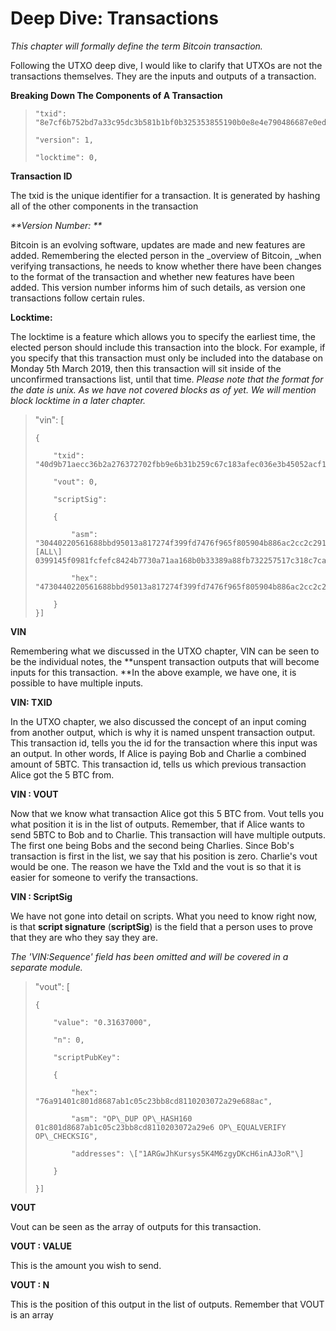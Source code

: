 # Deep Dive: Transactions

_This chapter will formally define the term Bitcoin transaction._

Following the UTXO deep dive, I would like to clarify that UTXOs are not the transactions themselves. They are the inputs and outputs of a transaction.

**Breaking Down The Components of A Transaction**

> ```
> "txid": "8e7cf6b752bd7a33c95dc3b581b1bf0b325353855190b0e8e4e790486687e0ed",
> ```
>
> ```
> "version": 1,
>
> "locktime": 0,
> ```

**Transaction ID**

The txid is the unique identifier for a transaction. It is generated by hashing all of the other components in the transaction

_**Version Number: **_

Bitcoin is an evolving software, updates are made and new features are added. Remembering the elected person in the \_overview of Bitcoin, \_when verifying transactions, he needs to know whether there have been changes to the format of the transaction and whether new features have been added. This version number informs him of such details, as version one transactions follow certain rules.

**Locktime:**

The locktime is a feature which allows you to specify the earliest time, the elected person should include this transaction into the block. For example, if you specify that this transaction must only be included into the database on Monday 5th March 2019, then this transaction will sit inside of the unconfirmed transactions list, until that time. _Please note that the format for the date is unix. As we have not covered blocks as of yet. We will mention block locktime in a later chapter._

> "vin": \[
>
> ```
> {
>
>     "txid": "40d9b71aecc36b2a276372702fbb9e6b31b259c67c183afec036e3b45052acf1",
>
>     "vout": 0,
>
>     "scriptSig":
>
>     {
>
>         "asm": "30440220561688bbd95013a817274f399fd7476f965f805904b886ac2cc2c291d883beed02201aa9467404c3dec4702468eee9c7bfe7940ea9531a8e5158b162ab5b705a6d22\[ALL\] 0399145f0981fcfefc8424b7730a71aa168b0b33389a88fb732257517c318c7ca5",
>
>         "hex": "4730440220561688bbd95013a817274f399fd7476f965f805904b886ac2cc2c291d883beed02201aa9467404c3dec4702468eee9c7bfe7940ea9531a8e5158b162ab5b705a6d2201210399145f0981fcfefc8424b7730a71aa168b0b33389a88fb732257517c318c7ca5"
>
>     }
> }]
> ```

**VIN**

Remembering what we discussed in the UTXO chapter, VIN can be seen to be the individual notes, the **unspent transaction outputs that will become inputs for this transaction. **In the above example, we have one, it is possible to have multiple inputs. 

**VIN: TXID**

In the UTXO chapter, we also discussed the concept of an input coming from another output, which is why it is named unspent transaction output. This transaction id, tells you the id for the transaction where this input was an output. In other words, If Alice is paying Bob and Charlie a combined amount of 5BTC. This transaction id, tells us which previous transaction Alice got the 5 BTC from.

**VIN : VOUT**

Now that we know what transaction Alice got this 5 BTC from. Vout tells you what position it is in the list of outputs. Remember, that if Alice wants to send 5BTC to Bob and to Charlie. This transaction will have multiple outputs. The first one being Bobs and the second being Charlies. Since Bob's transaction is first in the list, we say that his position is zero. Charlie's vout would be one. The reason we have the TxId and the vout is so that it is easier for someone to verify the transactions.

**VIN : ScriptSig**

We have not gone into detail on scripts. What you need to know right now, is that **script signature** \(**scriptSig**\) is the field that a person uses to prove that they are who they say they are.

_The 'VIN:Sequence' field has been omitted and will be covered in a separate module._

> "vout": \[
>
> ```
> {
>
>     "value": "0.31637000",
>
>     "n": 0,
>
>     "scriptPubKey":
>
>     {
>
>         "hex": "76a91401c801d8687ab1c05c23bb8cd8110203072a29e688ac",
>
>         "asm": "OP\_DUP OP\_HASH160 01c801d8687ab1c05c23bb8cd8110203072a29e6 OP\_EQUALVERIFY OP\_CHECKSIG",
>
>         "addresses": \["1ARGwJhKursys5K4M6zgyDKcH6inAJ3oR"\]
>
>     }
>
> }]
> ```

**VOUT**

Vout can be seen as the array of outputs for this transaction.

**VOUT : VALUE**

This is the amount you wish to send.

**VOUT : N**

This is the position of this output in the list of outputs. Remember that VOUT  is an array 

